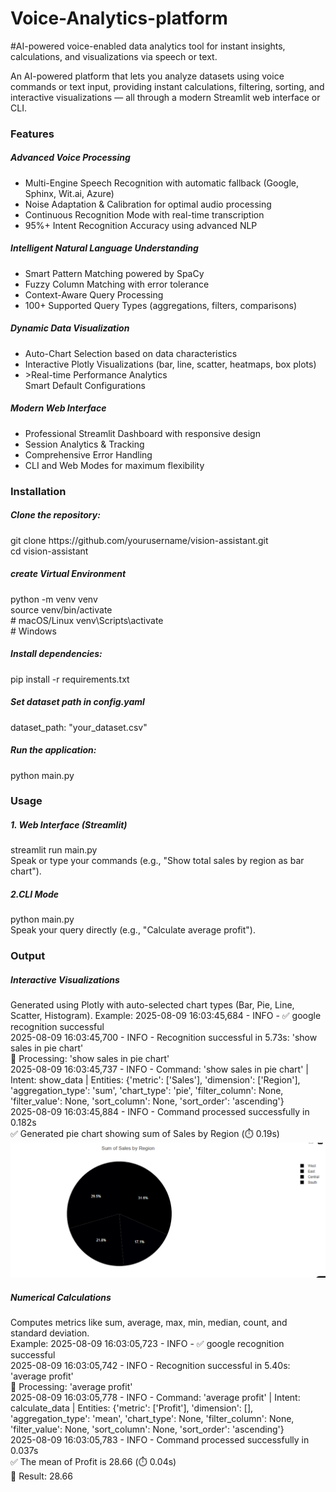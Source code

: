 # Voice-Analytics-platform
#AI-powered voice-enabled data analytics tool for instant insights, calculations, and visualizations via speech or text.

An AI-powered platform that lets you analyze datasets using voice commands or text input, providing instant calculations, filtering, sorting, and interactive visualizations — all through a modern Streamlit web interface or CLI.
<h3>Features</h3>
<h5>Advanced Voice Processing</h5>
<ul>
  <li>Multi-Engine Speech Recognition with automatic fallback (Google, Sphinx, Wit.ai, Azure)</li>
  <li>Noise Adaptation & Calibration for optimal audio processing</li>
  <li>Continuous Recognition Mode with real-time transcription</li>
  <li>95%+ Intent Recognition Accuracy using advanced NLP</li>
</ul>
<h5>Intelligent Natural Language Understanding</h5>
<ul>
<li>Smart Pattern Matching powered by SpaCy</li>
<li>Fuzzy Column Matching with error tolerance</li>
<li>Context-Aware Query Processing</li>
<li>100+ Supported Query Types (aggregations, filters, comparisons)</li>
</ul>
 <h5>Dynamic Data Visualization</h5>
<ul>
<li>Auto-Chart Selection based on data characteristics</li>
<li>Interactive Plotly Visualizations (bar, line, scatter, heatmaps, box plots)</li>
<li>>Real-time Performance Analytics</li
<li>Smart Default Configurations</li>
</ul>
<h5>Modern Web Interface</h5>
<ul>
<li>Professional Streamlit Dashboard with responsive design</li>
<li>Session Analytics & Tracking</li>
<li>Comprehensive Error Handling</li>
<li>CLI and Web Modes for maximum flexibility</li>
</ul>
<h3>Installation</h3>
<h5>Clone the repository:</h5>
git clone https://github.com/yourusername/vision-assistant.git<br>
cd vision-assistant<br>
<h5>create Virtual Environment</h5>
python -m venv venv<br>
source venv/bin/activate <br>  # macOS/Linux
venv\Scripts\activate <br>     # Windows

<h5>Install dependencies: </h5>
pip install -r requirements.txt<br>
<h5>Set dataset path in config.yaml</h5>
dataset_path: "your_dataset.csv"
<h5>Run the application:</h5>
python main.py<br>

<h3>Usage</h3>
<h5>1. Web Interface (Streamlit)</h5>
streamlit run main.py<br>
Speak or type your commands (e.g., "Show total sales by region as bar chart").
<h5>2.CLI Mode</h5>
python main.py<br>
Speak your query directly (e.g., "Calculate average profit").

<h3>Output</h3>
<h5>Interactive Visualizations</h5>
Generated using Plotly with auto-selected chart types (Bar, Pie, Line, Scatter, Histogram).
Example:
2025-08-09 16:03:45,684 - INFO - ✅ google recognition successful<br>
2025-08-09 16:03:45,700 - INFO - Recognition successful in 5.73s: 'show sales in pie chart'<br>
📝 Processing: 'show sales in pie chart'<br>
2025-08-09 16:03:45,737 - INFO - Command: 'show sales in pie chart' | Intent: show_data | Entities: {'metric': ['Sales'], 'dimension': ['Region'], 'aggregation_type': 'sum', 'chart_type': 'pie', 'filter_column': None, 'filter_value': None, 'sort_column': None, 'sort_order': 'ascending'}<br>
2025-08-09 16:03:45,884 - INFO - Command processed successfully in 0.182s<br>
✅ Generated pie chart showing sum of Sales by Region (⏱️ 0.19s)<br>
<img src="Sample_output_2.png">
<h5>Numerical Calculations</h5>
Computes metrics like sum, average, max, min, median, count, and standard deviation.<br>
Example:
2025-08-09 16:03:05,723 - INFO - ✅ google recognition successful<br>
2025-08-09 16:03:05,742 - INFO - Recognition successful in 5.40s: 'average profit'<br>
📝 Processing: 'average profit'<br>
2025-08-09 16:03:05,778 - INFO - Command: 'average profit' | Intent: calculate_data | Entities: {'metric': ['Profit'], 'dimension': [], 'aggregation_type': 'mean', 'chart_type': None, 'filter_column': None, 'filter_value': None, 'sort_column': None, 'sort_order': 'ascending'}<br>
2025-08-09 16:03:05,783 - INFO - Command processed successfully in 0.037s<br>
✅ The mean of Profit is 28.66 (⏱️ 0.04s)<br>
🔢 Result: 28.66<br>


